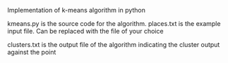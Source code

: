 Implementation of k-means algorithm in python

kmeans.py is the source code for the algorithm. places.txt is the example input file. Can be replaced with the file of your choice 

clusters.txt is the output file of the algorithm indicating the cluster output against the point
